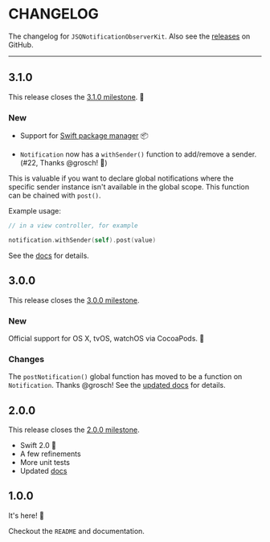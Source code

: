 # CHANGELOG

The changelog for `JSQNotificationObserverKit`. Also see the [releases](https://github.com/jessesquires/JSQNotificationObserverKit/releases) on GitHub.

--------------------------------------

3.1.0
-----

This release closes the [3.1.0 milestone](https://github.com/jessesquires/JSQNotificationObserverKit/issues?q=milestone%3A3.1.0). :tada: 

### New

* Support for [Swift package manager](https://github.com/apple/swift-package-manager) :package:  

* `Notification` now has a `withSender()` function to add/remove a sender. (#22, Thanks @grosch! :clap:)

This is valuable if you want to declare global notifications where the specific sender instance isn't available in the global scope. This function can be chained with `post()`.

Example usage:

```swift
// in a view controller, for example

notification.withSender(self).post(value)
```

See the [docs](http://www.jessesquires.com/JSQNotificationObserverKit/Structs/Notification.html#/s:FV26JSQNotificationObserverKit12Notification10withSenderu0_Rq0_Ss9AnyObject_FRGS0_q_q0__FGSqq0__GS0_q_q0__) for details.

3.0.0
-----

This release closes the [3.0.0 milestone](https://github.com/jessesquires/JSQNotificationObserverKit/issues?q=milestone%3A3.0.0).

### New 

Official support for OS X, tvOS, watchOS via CocoaPods. :tada: 

### Changes

The `postNotification()` global function has moved to be a function on `Notification`. Thanks @grosch! 
See the [updated docs](http://www.jessesquires.com/JSQNotificationObserverKit/Structs/Notification.html) for details.

2.0.0
-----

This release closes the [2.0.0 milestone](https://github.com/jessesquires/JSQNotificationObserverKit/issues?q=milestone%3A2.0.0).

- Swift 2.0 :tada: 
- A few refinements
- More unit tests
- Updated [docs](http://www.jessesquires.com/JSQNotificationObserverKit)

1.0.0
-----

It's here! :tada: 

Checkout the `README` and documentation.

